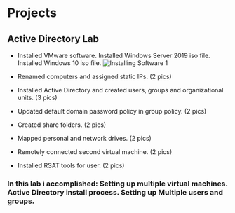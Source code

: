 # Projects
## Active Directory Lab
- Installed VMware software. Installed Windows Server 2019 iso file. Installed Windows 10 iso file. ![Installing Software 1](https://user-images.githubusercontent.com/78772836/222373149-84f4e00f-3b31-450e-bcfe-c0125149cf83.png)


- Renamed computers and assigned static IPs.
(2 pics)
- Installed Active Directory and created users, groups and organizational units.
(3 pics)
- Updated default domain password policy in group policy.
(2 pics)
- Created share folders.
(2 pics)
- Mapped personal and network drives.
(2 pics)
- Remotely connected second virtual machine.
(2 pics)
- Installed RSAT tools for user.
(2 pics)
### In this lab i accomplished: Setting up multiple virtual machines. Active Directory install process. Setting up Multiple users and groups.

